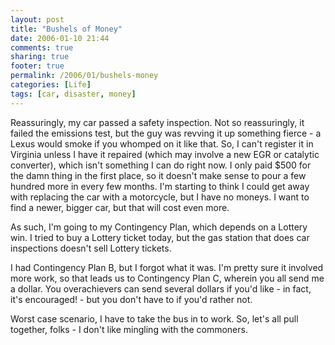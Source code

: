 ```yaml
---
layout: post
title: "Bushels of Money"
date: 2006-01-10 21:44
comments: true
sharing: true
footer: true
permalink: /2006/01/bushels-money
categories: [Life]
tags: [car, disaster, money]
---
```

Reassuringly, my car passed a safety inspection.  Not so reassuringly, it failed the emissions test, but the guy was revving it up something fierce - a Lexus would smoke if you whomped on it like that.  So, I can't register it in Virginia unless I have it repaired (which may involve a new EGR or catalytic converter), which isn't something I can do right now.  I only paid $500 for the damn thing in the first place, so it doesn't make sense to pour a few hundred more in every few months.  I'm starting to think I could get away with replacing the car with a motorcycle, but I have no moneys.  I want to find a newer, bigger car, but that will cost even more.

As such, I'm going to my Contingency Plan, which depends on a Lottery win.  I tried to buy a Lottery ticket today, but the gas station that does car inspections doesn't sell Lottery tickets.

I had Contingency Plan B, but I forgot what it was.  I'm pretty sure it involved more work, so that leads us to Contingency Plan C, wherein you all send me a dollar.  You overachievers can send several dollars if you'd like - in fact, it's encouraged! - but you don't have to if you'd rather not.

Worst case scenario, I have to take the bus in to work.  So, let's all pull together, folks - I don't like mingling with the commoners.
